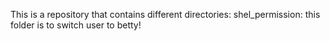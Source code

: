 This is a repository that contains different directories:
shel_permission: this folder is to switch user to betty!
